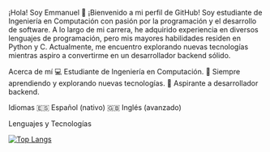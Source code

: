¡Hola! Soy Emmanuel 👋
¡Bienvenido a mi perfil de GitHub! Soy estudiante de Ingeniería en Computación con pasión por la programación y el desarrollo de software. A lo largo de mi carrera, he adquirido experiencia en diversos lenguajes de programación, pero mis mayores habilidades residen en Python y C. Actualmente, me encuentro explorando nuevas tecnologías mientras aspiro a convertirme en un desarrollador backend sólido.

Acerca de mí
💻 Estudiante de Ingeniería en Computación.
🌱 Siempre aprendiendo y explorando nuevas tecnologías.
🔭 Aspirante a desarrollador backend.

Idiomas
🇪🇸 Español (nativo)
🇬🇧 Inglés (avanzado)

Lenguajes y Tecnologías


[![Top Langs](https://github-readme-stats.vercel.app/api/top-langs/?username=trexpapu&theme=transparent)](https://github.com/anuraghazra/github-readme-stats)

